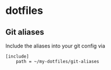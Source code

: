 # dotfiles

## Git aliases

Include the aliases into your git config via
```git
[include]
	path = ~/my-dotfiles/git-aliases
```
